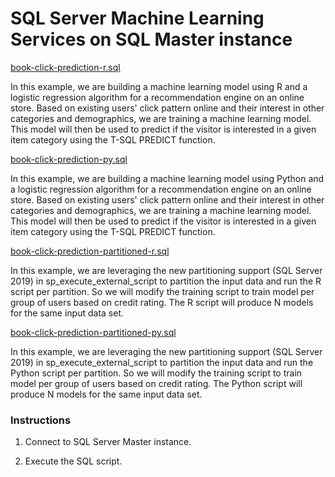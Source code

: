 # SQL Server Machine Learning Services on SQL Master instance

[book-click-prediction-r.sql](book-click-prediction-r.sql/)

In this example, we are building a machine learning model using R and a logistic regression algorithm for a recommendation engine on an online store. Based on existing users' click pattern online and their interest in other categories and demographics, we are training a machine learning model. This model will then be used to predict if the visitor is interested in a given item category using the T-SQL PREDICT function.

[book-click-prediction-py.sql](book-click-prediction-py.sql/)

In this example, we are building a machine learning model using Python and a logistic regression algorithm for a recommendation engine on an online store. Based on existing users' click pattern online and their interest in other categories and demographics, we are training a machine learning model. This model will then be used to predict if the visitor is interested in a given item category using the T-SQL PREDICT function.

[book-click-prediction-partitioned-r.sql](book-click-prediction-partitioned-r.sql/)

In this example, we are leveraging the new partitioning support (SQL Server 2019) in sp_execute_external_script to partition the input data and run the R script per partition. So we will modify the training script to train model per group of users based on credit rating. The R script will produce N models for the same input data set.

[book-click-prediction-partitioned-py.sql](book-click-prediction-partitioned-py.sql/)

In this example, we are leveraging the new partitioning support (SQL Server 2019) in sp_execute_external_script to partition the input data and run the Python script per partition. So we will modify the training script to train model per group of users based on credit rating. The Python script will produce N models for the same input data set.

### Instructions

1. Connect to SQL Server Master instance.

1. Execute the SQL script.
